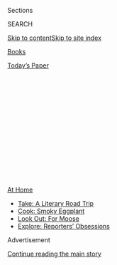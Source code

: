 <div id="app">

<div>

<div>

<div>

<div class="NYTAppHideMasthead css-1q2w90k e1suatyy0">

<div class="section css-ui9rw0 e1suatyy2">

<div class="css-eph4ug er09x8g0">

<div class="css-6n7j50">

</div>

<span class="css-1dv1kvn">Sections</span>

<div class="css-10488qs">

<span class="css-1dv1kvn">SEARCH</span>

</div>

[Skip to content](#site-content)[Skip to site
index](#site-index)

</div>

<div id="masthead-section-label" class="css-1wr3we4 eaxe0e00">

[Books](https://www.nytimes.com/section/books)

</div>

<div class="css-10698na e1huz5gh0">

</div>

</div>

<div id="masthead-bar-one" class="section hasLinks css-15hmgas e1csuq9d3">

<div class="css-uqyvli e1csuq9d0">

</div>

<div class="css-1uqjmks e1csuq9d1">

</div>

<div class="css-9e9ivx">

[](https://myaccount.nytimes.com/auth/login?response_type=cookie&client_id=vi)

</div>

<div class="css-1bvtpon e1csuq9d2">

[Today’s
Paper](https://www.nytimes.com/section/todayspaper)

</div>

</div>

</div>

</div>

<div data-aria-hidden="false">

<div id="site-content" data-role="main">

<div>

<div class="css-1aor85t" style="opacity:0.000000001;z-index:-1;visibility:hidden">

<div class="css-1hqnpie">

<div class="css-epjblv">

<span class="css-17xtcya">[Books](/section/books)</span><span class="css-x15j1o">|</span><span class="css-fwqvlz">16
Books to Watch For in
July</span>

</div>

<div class="css-k008qs">

<div class="css-1iwv8en">

<span class="css-18z7m18"></span>

<div>

</div>

</div>

<span class="css-1n6z4y">https://nyti.ms/3doxKRm</span>

<div class="css-1705lsu">

<div class="css-4xjgmj">

<div class="css-4skfbu" data-role="toolbar" data-aria-label="Social Media Share buttons, Save button, and Comments Panel with current comment count" data-testid="share-tools">

  - 
  - 
  - 
  - 
    
    <div class="css-6n7j50">
    
    </div>

  - 
  - 

</div>

</div>

</div>

</div>

</div>

</div>

<div id="NYT_TOP_BANNER_REGION" class="css-13pd83m">

<div>

<div id="maps-athome-menu" class="section interactive-content interactive-size-medium css-1edisqu">

<div class="css-17ih8de interactive-body">

<div class="at-home-nav__innerContainer">

<div class="at-home-nav__title">

[At
Home](https://www.nytimes.com/spotlight/at-home?action=click&pgtype=Article&state=default&region=TOP_BANNER&context=at_home_menu)

</div>

  - [Take: A Literary Road
    Trip](https://www.nytimes.com/2020/07/28/books/time-for-a-literary-road-trip.html?action=click&pgtype=Article&state=default&region=TOP_BANNER&context=at_home_menu)
  - [Cook: Smoky
    Eggplant](https://www.nytimes.com/2020/07/29/magazine/bored-with-your-home-cooking-some-smoky-eggplant-will-fix-that.html?action=click&pgtype=Article&state=default&region=TOP_BANNER&context=at_home_menu)
  - [Look Out: For
    Moose](https://www.nytimes.com/2020/07/27/travel/moose-michigan-isle-royale.html?action=click&pgtype=Article&state=default&region=TOP_BANNER&context=at_home_menu)
  - [Explore: Reporters’
    Obsessions](https://www.nytimes.com/interactive/2020/at-home/even-more-reporters-editors-diaries-lists-recommendations.html?action=click&pgtype=Article&state=default&region=TOP_BANNER&context=at_home_menu)

</div>

</div>

</div>

</div>

</div>

<div id="top-wrapper" class="css-1sy8kpn">

<div id="top-slug" class="css-l9onyx">

Advertisement

</div>

[Continue reading the main
story](#after-top)

<div class="ad top-wrapper" style="text-align:center;height:100%;display:block;min-height:250px">

<div id="top" class="place-ad" data-position="top" data-size-key="top">

</div>

</div>

<div id="after-top">

</div>

</div>

<div>

<div id="sponsor-wrapper" class="css-1hyfx7x">

<div id="sponsor-slug" class="css-19vbshk">

Supported by

</div>

[Continue reading the main
story](#after-sponsor)

<div id="sponsor" class="ad sponsor-wrapper" style="text-align:center;height:100%;display:block">

</div>

<div id="after-sponsor">

</div>

</div>

<div class="css-186x18t">

</div>

<div class="css-1vkm6nb ehdk2mb0">

# 16 Books to Watch For in July

</div>

A memoir from the poet Natasha Trethewey; “Hamnet,” Maggie O’Farrell’s
novel about Shakespeare; and “Too Much and Never Enough,” an exposé
about President Trump by his
niece.

<div class="css-79elbk" data-testid="photoviewer-wrapper">

<div class="css-z3e15g" data-testid="photoviewer-wrapper-hidden">

</div>

<div class="css-1a48zt4 ehw59r15" data-testid="photoviewer-children">

![](https://static01.nyt.com/images/2020/06/26/books/00JULYBOOKS-COMBO/00JULYBOOKS-COMBO-articleLarge-v2.jpg?quality=75&auto=webp&disable=upscale)

</div>

</div>

<div class="css-18e8msd">

<div class="css-vp77d3 epjyd6m0">

<div class="css-hus3qt ey68jwv0" data-aria-hidden="true">

[![Joumana
Khatib](https://static01.nyt.com/images/2018/09/13/multimedia/author-joumana-khatib/author-joumana-khatib-thumbLarge.png
"Joumana Khatib")](https://nytimes.com/by/joumana-khatib)

</div>

<div class="css-1baulvz">

By [<span class="css-1baulvz last-byline" itemprop="name">Joumana
Khatib</span>](https://nytimes.com/by/joumana-khatib)

</div>

</div>

  - 
    
    <div class="css-ld3wwf e16638kd2">
    
    Published June 24, 2020Updated July 27,
    2020
    
    </div>

  - 
    
    <div class="css-4xjgmj">
    
    <div class="css-pvvomx" data-role="toolbar" data-aria-label="Social Media Share buttons, Save button, and Comments Panel with current comment count" data-testid="share-tools">
    
      - 
      - 
      - 
      - 
        
        <div class="css-6n7j50">
        
        </div>
    
      - 
      - 
    
    </div>
    
    </div>

</div>

</div>

<div class="section meteredContent css-1r7ky0e" name="articleBody" itemprop="articleBody">

<div class="css-1fanzo5 StoryBodyCompanionColumn">

<div class="css-53u6y8">

<div class="css-79elbk" data-testid="photoviewer-wrapper">

<div class="css-z3e15g" data-testid="photoviewer-wrapper-hidden">

</div>

<div class="css-1a48zt4 ehw59r15" data-testid="photoviewer-children">

<div class="css-zgakxe erfvjey0">

<span class="css-1ly73wi e1tej78p0">Image</span>

<div class="css-zjzyr8">

<div data-testid="lazyimage-container" style="height:599.3333333333334px">

</div>

</div>

</div>

</div>

</div>

### ‘[Afterland](https://www.mulhollandbooks.com/titles/lauren-beukes/afterland/9780316267847/),’ by Lauren Beukes (Mulholland, July 28)

After the “Manfall” pandemic wipes out most of the men on the planet,
Cole disguises her son — one of the last males on Earth — as a girl and
tries to get him to safety before the government can snatch him. Their
cross-country journey is treacherous, as they evade not only the
Department of Men but also Cole’s sister, Billie, who is determined to
separate mother and son. Beukes’s imagined world — complete with bootleg
sperm and faux baby bumps — is a thrilling setting for an examination of
maternal love.

*\[* [*Read our
review*](https://www.nytimes.com/2020/07/24/books/review/lauren-beukes-afterland.html)*.
\]*

<div class="css-79elbk" data-testid="photoviewer-wrapper">

<div class="css-z3e15g" data-testid="photoviewer-wrapper-hidden">

</div>

<div class="css-1a48zt4 ehw59r15" data-testid="photoviewer-children">

<div class="css-zgakxe erfvjey0">

<span class="css-1ly73wi e1tej78p0">Image</span>

<div class="css-zjzyr8">

<div data-testid="lazyimage-container" style="height:592.8888888888889px">

</div>

</div>

</div>

</div>

</div>

### ‘[The Answer Is … : Reflections on My Life](https://www.simonandschuster.com/books/The-Answer-Is/Alex-Trebek/9781982157999),’ by Alex Trebek (Simon & Schuster, July 21)

The longtime “Jeopardy\!” host has enthralled viewers for more than 30
years. Now, he writes about family, success and philanthropy; talks
about legendary contestants like [Ken
Jennings](https://www.nytimes.com/2020/01/14/arts/television/jeopardy-goat-ken-jennings.html);
and answers the questions he gets most often from fans (including why he
shaved his mustache).

</div>

</div>

<div class="css-1fanzo5 StoryBodyCompanionColumn">

<div class="css-53u6y8">

*\[* [*Read our profile of
Trebek*](https://www.nytimes.com/2020/07/17/books/alex-trebek-jeopardy-the-answer-is.html)*.
|* [*Read our
review*](https://www.nytimes.com/2020/07/21/books/review-answer-is-alex-trebek-jeopardy-memoir.html)*.
\]*

<div class="css-79elbk" data-testid="photoviewer-wrapper">

<div class="css-z3e15g" data-testid="photoviewer-wrapper-hidden">

</div>

<div class="css-1a48zt4 ehw59r15" data-testid="photoviewer-children">

<div class="css-zgakxe erfvjey0">

<span class="css-1ly73wi e1tej78p0">Image</span>

<div class="css-zjzyr8">

<div data-testid="lazyimage-container" style="height:578.7111111111111px">

</div>

</div>

</div>

</div>

</div>

### ‘[Becoming Duchess Goldblatt: A Memoir](https://www.hmhbooks.com/shop/books/Becoming-Duchess-Goldblatt/9780358216773),’ by Anonymous (Houghton Mifflin Harcourt, July 7)

Don’t let the title mislead you; this unusual book is less a memoir than
the origin story of a popular Twitter persona, Duchess Goldblatt, a
fictional 80-something with thousands of followers drawn to her brisk
literary wit. (Her [Twitter bio](https://twitter.com/duchessgoldblat)
identifies her as the “beloved inspirational author of ‘Feasting on the
Carcasses of My Enemies: A Love Story.’”) Here the duchess describes how
she found solace in building a new identity online as her real life was
coming undone.

*\[* [*Read our profile of the
Duchess*](https://www.nytimes.com/2020/07/01/books/becoming-duchess-goldblatt-memoir.html)*.<span class="css-8l6xbc evw5hdy0">
</span>|* [*Read our
review.*](https://www.nytimes.com/2020/07/07/books/review/becoming-duchess-goldblatt-anonymous.html)
*\]*

<div class="css-79elbk" data-testid="photoviewer-wrapper">

<div class="css-z3e15g" data-testid="photoviewer-wrapper-hidden">

</div>

<div class="css-1a48zt4 ehw59r15" data-testid="photoviewer-children">

<div class="css-zgakxe erfvjey0">

<span class="css-1ly73wi e1tej78p0">Image</span>

<div class="css-zjzyr8">

<div data-testid="lazyimage-container" style="height:587.7333333333332px">

</div>

</div>

</div>

</div>

</div>

### ‘[Blacktop Wasteland](https://us.macmillan.com/books/9781250252685),’ by S.A. Cosby (Flatiron, July 14)

Bug Montage, a mechanic, has built a good and honest life for his
family. But when his life starts to go off the rails — his mother is
facing eviction from her nursing home, his business is in the red — he
agrees to do one last heist. This novel is a fast-paced, fresh take on
noir that tears through the underbelly of Virginia.

*\[* [*Read our
review*](https://www.nytimes.com/2020/07/17/books/review/blacktop-wasteland-s-a-crosby.html)*.
\]*

<div class="css-79elbk" data-testid="photoviewer-wrapper">

<div class="css-z3e15g" data-testid="photoviewer-wrapper-hidden">

</div>

<div class="css-1a48zt4 ehw59r15" data-testid="photoviewer-children">

<div class="css-zgakxe erfvjey0">

<span class="css-1ly73wi e1tej78p0">Image</span>

<div class="css-zjzyr8">

<div data-testid="lazyimage-container" style="height:587.7333333333332px">

</div>

</div>

</div>

</div>

</div>

### ‘[Burning Down the House: Newt Gingrich, the Fall of a Speaker, and the Rise of the New Republican Party](https://www.penguinrandomhouse.com/books/318517/burning-down-the-house-by-julian-e-zelizer/),’ by Julian Zelizer (Penguin Press, July 7)

Zelizer, a political historian at Princeton, makes the case that
Gingrich’s pugnacity altered the character of the Republican Party,
ushering in a new level of political vitriol. Gingrich’s actions helped
legitimize political ruthlessness and cunning, Zelizer argues, and his
influence can be seen leading to the election of President Trump.

</div>

</div>

<div class="css-1fanzo5 StoryBodyCompanionColumn">

<div class="css-53u6y8">

*\[* [*Read our
review*](https://www.nytimes.com/2020/07/04/books/review-burning-down-house-newt-gingrich-julian-zelizer.html)*.
\]*

<div class="css-79elbk" data-testid="photoviewer-wrapper">

<div class="css-z3e15g" data-testid="photoviewer-wrapper-hidden">

</div>

<div class="css-1a48zt4 ehw59r15" data-testid="photoviewer-children">

<div class="css-zgakxe erfvjey0">

<span class="css-1ly73wi e1tej78p0">Image</span>

<div class="css-zjzyr8">

<div data-testid="lazyimage-container" style="height:583.8666666666667px">

</div>

</div>

</div>

</div>

</div>

### ‘[Cool for America: Stories](https://us.macmillan.com/books/9780374108168),’ by Andrew Martin (Farrar, Straus & Giroux, July 7)

Readers of Martin’s novel, “[Early
Work](https://www.nytimes.com/2018/07/25/books/review/andrew-martin-early-work.html),”
will recognize plenty in these pages. One of the novel’s central
characters reappears, and Martin returns to familiar themes in this
collection: substance abuse, professional ambivalence, low-grade
existential dread. Cocaine lands two grown siblings in an emergency room
on Christmas Eve; a marriage teeters on implosion during a vacation on
the Jersey Shore.

*\[* [*Read our
review*](https://www.nytimes.com/2020/07/07/books/review/cool-for-america-andrew-martin.html)*.
\]*

<div class="css-79elbk" data-testid="photoviewer-wrapper">

<div class="css-z3e15g" data-testid="photoviewer-wrapper-hidden">

</div>

<div class="css-1a48zt4 ehw59r15" data-testid="photoviewer-children">

<div class="css-zgakxe erfvjey0">

<span class="css-1ly73wi e1tej78p0">Image</span>

<div class="css-zjzyr8">

<div data-testid="lazyimage-container" style="height:565.8222222222222px">

</div>

</div>

</div>

</div>

</div>

### ‘[Hamnet,](https://www.penguinrandomhouse.com/books/612385/hamnet-by-maggie-ofarrell/)’ by Maggie O’Farrell (Knopf, July 21)

Few (good) novelists have dared conjure Shakespeare, the English
language’s unparalleled genius, as a character, much less pulled it off.
O’Farrell’s own genius was to see a literary opportunity in the paucity
of information about Shakespeare’s domestic life, and in the connection
between his dead son and his great play.

*\[* [*Read our
review*](https://www.nytimes.com/2020/07/17/books/review/hamnet-maggie-ofarrell.html)*.
\]*

<div class="css-79elbk" data-testid="photoviewer-wrapper">

<div class="css-z3e15g" data-testid="photoviewer-wrapper-hidden">

</div>

<div class="css-1a48zt4 ehw59r15" data-testid="photoviewer-children">

<div class="css-zgakxe erfvjey0">

<span class="css-1ly73wi e1tej78p0">Image</span>

<div class="css-zjzyr8">

<div data-testid="lazyimage-container" style="height:592.8888888888889px">

</div>

</div>

</div>

</div>

</div>

### ‘[I Hold a Wolf by the Ears: Stories](https://us.macmillan.com/books/9780374102098),’ by Laura van den Berg (Farrar, Straus & Giroux, July 28)

Women find themselves in uncanny, unsettling situations throughout this
collection, complete with drugged seltzer, family rivalries and the
lingering specter of past traumas. The opening lines of the book set the
tone: “I want to tell you about the night I got hit by a train and died.

“The thing is — it never
happened.”

<div class="css-79elbk" data-testid="photoviewer-wrapper">

<div class="css-z3e15g" data-testid="photoviewer-wrapper-hidden">

</div>

<div class="css-1a48zt4 ehw59r15" data-testid="photoviewer-children">

<div class="css-zgakxe erfvjey0">

<span class="css-1ly73wi e1tej78p0">Image</span>

<div class="css-zjzyr8">

<div data-testid="lazyimage-container" style="height:583.8666666666667px">

</div>

</div>

</div>

<span class="css-cnj6d5 e1z0qqy90" itemprop="copyrightHolder"><span class="css-1ly73wi e1tej78p0">Credit...</span><span>\`</span></span>

</div>

</div>

</div>

</div>

<div class="css-1fanzo5 StoryBodyCompanionColumn">

<div class="css-53u6y8">

### ‘[Memorial Drive: A Daughter’s Memoir](https://www.harpercollins.com/9780062248572/memorial-drive/),’ by Natasha Trethewey (Ecco, July 28)

The tragedy at the center of this book is profound: When Trethewey was
19, her former stepfather killed her mother. Over the course of the
book, the author, a Pulitzer Prize-winning poet, examines the legacy of
this murder on herself and her family; how her mother’s selflessness
formed her as a writer; and how poetry was a necessary outlet for
Trethewey as she began understand herself while growing up biracial in
the South.

*\[* [*Read our
review*](https://www.nytimes.com/2020/07/27/books/review-memorial-drive-memoir-natasha-trethewey.html)*.
\]*

<div class="css-79elbk" data-testid="photoviewer-wrapper">

<div class="css-z3e15g" data-testid="photoviewer-wrapper-hidden">

</div>

<div class="css-1a48zt4 ehw59r15" data-testid="photoviewer-children">

<div class="css-zgakxe erfvjey0">

<span class="css-1ly73wi e1tej78p0">Image</span>

<div class="css-zjzyr8">

<div data-testid="lazyimage-container" style="height:580px">

</div>

</div>

</div>

</div>

</div>

### ‘[Pew](https://us.macmillan.com/books/9780374230920),’ by Catherine Lacey (Farrar, Straus & Giroux, July 21)

The discovery of a mysterious outsider rattles an unnamed Southern town.
Pew, as the person is called, resists easy categorization — their gender
and sex are ambiguous, and they hardly speak. Some residents hail Pew as
a divine being, while others remain skeptical and fearful; the tension
builds over seven days as the town prepares for an annual festival
haunted by sinister rumors.

*\[* [*Read our
review*](https://www.nytimes.com/2020/07/13/books/review-pew-catherine-lacey.html)*.
\]*

<div class="css-79elbk" data-testid="photoviewer-wrapper">

<div class="css-z3e15g" data-testid="photoviewer-wrapper-hidden">

</div>

<div class="css-1a48zt4 ehw59r15" data-testid="photoviewer-children">

<div class="css-zgakxe erfvjey0">

<span class="css-1ly73wi e1tej78p0">Image</span>

<div class="css-zjzyr8">

<div data-testid="lazyimage-container" style="height:582.3293172690763px">

</div>

</div>

</div>

</div>

</div>

### ‘[Too Much and Never Enough: How My Family Created the World’s Most Dangerous Man](https://www.simonandschuster.com/books/Too-Much-and-Never-Enough/Mary-L-Trump/9781982141462),’ by Mary L. Trump (Simon & Schuster, July 14)

Details are scant about this book, but the author, President Trump’s
niece and a psychologist, has promised damning stories about her uncle
and the Trump family dynamics. She also [reveals herself as a
source](https://www.nytimes.com/2020/06/15/books/mary-trump-book.html)
for The Times’s coverage of Trump’s tax documents.

*\[* [*Read our
review*](https://www.nytimes.com/2020/07/08/books/review-too-much-never-enough-mary-trump.html)*.
\]*

<div class="css-79elbk" data-testid="photoviewer-wrapper">

<div class="css-z3e15g" data-testid="photoviewer-wrapper-hidden">

</div>

<div class="css-1a48zt4 ehw59r15" data-testid="photoviewer-children">

<div class="css-zgakxe erfvjey0">

<span class="css-1ly73wi e1tej78p0">Image</span>

<div class="css-zjzyr8">

<div data-testid="lazyimage-container" style="height:587.7333333333332px">

</div>

</div>

</div>

</div>

</div>

### ‘[To Start a War: How the Bush Administration Took America Into Iraq](https://www.penguinrandomhouse.com/books/592622/to-start-a-war-by-robert-draper/),’ by Robert Draper (Penguin Press, July 28)

Draper offers a comprehensive account of the U.S. invasion, which is
familiar territory for him: In an earlier book, “[Dead
Certain](https://www.nytimes.com/2007/11/04/books/review/Lewis3-t.html),”
he focused on the Bush administration and the president’s stubborn faith
in the war. This deeply reported account, which draws on interviews and
declassified documents, suggests that the invasion and Saddam Hussein’s
ouster were both inevitabilities in President Bush’s
mind.

</div>

</div>

<div class="css-1fanzo5 StoryBodyCompanionColumn">

<div class="css-53u6y8">

<div class="css-79elbk" data-testid="photoviewer-wrapper">

<div class="css-z3e15g" data-testid="photoviewer-wrapper-hidden">

</div>

<div class="css-1a48zt4 ehw59r15" data-testid="photoviewer-children">

<div class="css-zgakxe erfvjey0">

<span class="css-1ly73wi e1tej78p0">Image</span>

<div class="css-zjzyr8">

<div data-testid="lazyimage-container" style="height:644.4444444444445px">

</div>

</div>

</div>

</div>

</div>

### ‘[Twilight of Democracy: The Seductive Lure of Authoritarianism](https://www.penguinrandomhouse.com/books/621076/twilight-of-democracy-by-anne-applebaum/),’ by Anne Applebaum (Doubleday, July 21)

Why are so many countries teetering toward autocracy? Applebaum is a
Pulitzer Prize-winning journalist who has lived in Poland off and on
since the late 1980s and is well-positioned to investigate. As she
writes: “Given the right conditions, any society can turn against
democracy. Indeed, if history is anything to go by, all of our societies
will.”

<div class="css-79elbk" data-testid="photoviewer-wrapper">

<div class="css-z3e15g" data-testid="photoviewer-wrapper-hidden">

</div>

<div class="css-1a48zt4 ehw59r15" data-testid="photoviewer-children">

<div class="css-zgakxe erfvjey0">

<span class="css-1ly73wi e1tej78p0">Image</span>

<div class="css-zjzyr8">

<div data-testid="lazyimage-container" style="height:583.8666666666667px">

</div>

</div>

</div>

</div>

</div>

### ‘[The Unidentified: Mythical Monsters, Alien Encounters, and Our Obsession With the Unexplained](https://www.penguinrandomhouse.com/books/564449/the-unidentified-by-colin-dickey/),’ by Colin Dickey (Viking, July 21)

Dickey, the cultural historian and author of “Ghostland,” here explores
some of America’s most outlandish fringe beliefs and how they have taken
hold, from the Jersey Devil — a legendary creature believed to lurk in
the Pine Barrens of New Jersey — to the Lemurians, extraterrestrials
said to live inside California’s Mount Shasta. There’s even a chapter
devoted to the Kentucky Meat Shower of 1876, when chunks of flesh
reportedly fell from a clear
sky.

<div class="css-79elbk" data-testid="photoviewer-wrapper">

<div class="css-z3e15g" data-testid="photoviewer-wrapper-hidden">

</div>

<div class="css-1a48zt4 ehw59r15" data-testid="photoviewer-children">

<div class="css-zgakxe erfvjey0">

<span class="css-1ly73wi e1tej78p0">Image</span>

<div class="css-zjzyr8">

<div data-testid="lazyimage-container" style="height:587.7333333333332px">

</div>

</div>

</div>

</div>

</div>

### ‘[Waiting for an Echo: The Madness of American Incarceration](https://www.penguinrandomhouse.com/books/315949/waiting-for-an-echo-by-christine-montross-md/9781594205972),’ by Christine Montross (Penguin Press, July 21)

A psychiatrist offers a sobering look at the legal system’s relationship
to people with mental illness, and how the American prison system
exacerbates their suffering. An early decision by the police as to
whether someone belongs in a hospital or jail has profound lifelong
consequences. This book examines how such people end up incarcerated and
the legacy of the harm they
endure.

<div class="css-79elbk" data-testid="photoviewer-wrapper">

<div class="css-z3e15g" data-testid="photoviewer-wrapper-hidden">

</div>

<div class="css-1a48zt4 ehw59r15" data-testid="photoviewer-children">

<div class="css-zgakxe erfvjey0">

<span class="css-1ly73wi e1tej78p0">Image</span>

<div class="css-zjzyr8">

<div data-testid="lazyimage-container" style="height:584.5111111111112px">

</div>

</div>

</div>

</div>

</div>

</div>

</div>

<div class="css-1fanzo5 StoryBodyCompanionColumn">

<div class="css-53u6y8">

### ‘[Want](https://us.macmillan.com/books/9781250247537),’ by Lynn Steger Strong (Henry Holt, July 7)

Elizabeth, the central character in this novel, is struggling. She and
her husband are both underemployed, careening toward bankruptcy and
strained by the demands of parenthood. As she reckons with her failed
dreams, she leans on an old but tempestuous friendship while navigating
through economic and personal collapse.

*\[* [*Read our
review*](https://www.nytimes.com/2020/07/07/books/review/want-lynn-steger-strong.html)*.
\]*

*Follow New York Times Books on*
[*Facebook*](https://www.facebook.com/nytbooks/)*,*
[*Twitter*](https://twitter.com/nytimesbooks) *and*
[*Instagram*](https://www.instagram.com/nytbooks/)*, sign up for* [*our
newsletter*](https://www.nytimes.com/newsletters/books-review) *or*
[*our literary
calendar*](https://www.nytimes.com/interactive/2017/books/books-calendar.html)*.
And listen to us on the* [*Book Review
podcast*](https://www.nytimes.com/column/book-review-podcast)*.*

</div>

</div>

</div>

<div>

</div>

<div>

</div>

<div>

</div>

<div>

<div id="bottom-wrapper" class="css-1ede5it">

<div id="bottom-slug" class="css-l9onyx">

Advertisement

</div>

[Continue reading the main
story](#after-bottom)

<div id="bottom" class="ad bottom-wrapper" style="text-align:center;height:100%;display:block;min-height:90px">

</div>

<div id="after-bottom">

</div>

</div>

</div>

</div>

</div>

## Site Index

<div>

</div>

## Site Information Navigation

  - [© <span>2020</span> <span>The New York Times
    Company</span>](https://help.nytimes.com/hc/en-us/articles/115014792127-Copyright-notice)

<!-- end list -->

  - [NYTCo](https://www.nytco.com/)
  - [Contact
    Us](https://help.nytimes.com/hc/en-us/articles/115015385887-Contact-Us)
  - [Work with us](https://www.nytco.com/careers/)
  - [Advertise](https://nytmediakit.com/)
  - [T Brand Studio](http://www.tbrandstudio.com/)
  - [Your Ad
    Choices](https://www.nytimes.com/privacy/cookie-policy#how-do-i-manage-trackers)
  - [Privacy](https://www.nytimes.com/privacy)
  - [Terms of
    Service](https://help.nytimes.com/hc/en-us/articles/115014893428-Terms-of-service)
  - [Terms of
    Sale](https://help.nytimes.com/hc/en-us/articles/115014893968-Terms-of-sale)
  - [Site
    Map](https://spiderbites.nytimes.com)
  - [Help](https://help.nytimes.com/hc/en-us)
  - [Subscriptions](https://www.nytimes.com/subscription?campaignId=37WXW)

</div>

</div>

</div>

</div>
